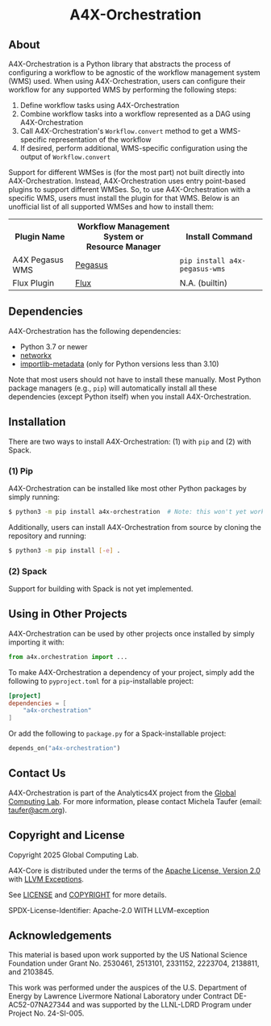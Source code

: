 <h1 align="center">
A4X-Orchestration
</h1>

## About

A4X-Orchestration is a Python library that abstracts the process of configuring a workflow to be
agnostic of the workflow management system (WMS) used. When using A4X-Orchestration, users can configure their
workflow for any supported WMS by performing the following steps:
1. Define workflow tasks using A4X-Orchestration
2. Combine workflow tasks into a workflow represented as a DAG using A4X-Orchestration
3. Call A4X-Orchestration's `Workflow.convert` method to get a WMS-specific representation of the workflow
4. If desired, perform additional, WMS-specific configuration using the output of `Workflow.convert`

Support for different WMSes is (for the most part) not built directly into A4X-Orchestration. Instead, A4X-Orchestration
uses entry point-based plugins to support different WMSes. So, to use A4X-Orchestration with a specific
WMS, users must install the plugin for that WMS. Below is an unofficial list of all supported
WMSes and how to install them:

<table>
    <tr>
        <th>Plugin Name</th>
        <th>Workflow Management System or<br>Resource Manager</th>
        <th>Install Command</th>
    </tr>
    <tr>
        <td>A4X Pegasus WMS</td>
        <td><a href="https://pegasus.isi.edu/">Pegasus</a></td>
        <td><code>pip install a4x-pegasus-wms</code></td>
    </tr>
    <tr>
        <td>Flux Plugin</th>
        <td><a href="https://flux-framework.org/">Flux</a></th>
        <td>N.A. (builtin)</td>
    </tr>
</table>

## Dependencies

A4X-Orchestration has the following dependencies:
* Python 3.7 or newer
* [networkx](https://networkx.org/)
* [importlib-metadata](https://pypi.org/project/importlib-metadata/) (only for Python versions less than 3.10)

Note that most users should not have to install these manually. Most Python package managers (e.g., `pip`)
will automatically install all these dependencies (except Python itself) when you install A4X-Orchestration.

## Installation

There are two ways to install A4X-Orchestration: (1) with `pip` and (2) with Spack.

### (1) Pip

A4X-Orchestration can be installed like most other Python packages by simply running:
```bash
$ python3 -m pip install a4x-orchestration  # Note: this won't yet work
```

Additionally, users can install A4X-Orchestration from source by cloning the repository and running:
```bash
$ python3 -m pip install [-e] .
```

### (2) Spack

Support for building with Spack is not yet implemented.

## Using in Other Projects

A4X-Orchestration can be used by other projects once installed by simply importing it with:
```python
from a4x.orchestration import ...
```

To make A4X-Orchestration a dependency of your project, simply add the following to `pyproject.toml`
for a `pip`-installable project:
```toml
[project]
dependencies = [
    "a4x-orchestration"
]
```

Or add the following to `package.py` for a Spack-installable project:
```python
depends_on("a4x-orchestration")
```

<!-- ## Related Publications -->

## Contact Us

A4X-Orchestration is part of the Analytics4X project from the [Global Computing Lab](https://globalcomputing.group/).
For more information, please contact Michela Taufer (email: taufer@acm.org).

## Copyright and License

Copyright 2025 Global Computing Lab.

A4X-Core is distributed under the terms of the [Apache License, Version 2.0](https://spdx.org/licenses/Apache-2.0.html)
with [LLVM Exceptions](https://spdx.org/licenses/LLVM-exception.html).

See [LICENSE](./LICENSE) and [COPYRIGHT](./COPYRIGHT) for more details.

SPDX-License-Identifier: Apache-2.0 WITH LLVM-exception

## Acknowledgements

This material is based upon work supported
by the US National Science Foundation under Grant No. 
2530461, 2513101, 2331152, 2223704, 2138811, and 2103845.

This work was performed under the auspices of the U.S. Department of Energy by Lawrence Livermore
National Laboratory under Contract DE-AC52-07NA27344 and was supported by the LLNL-LDRD Program
under Project No. 24-SI-005. 
